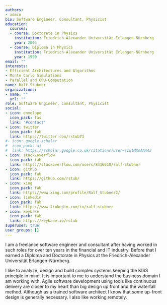 ```yaml
---
authors:
- admin
bio: Software Engineer, Consultant, Physicist
education:
  courses:
  - course: Doctorate in Physics
    institution: Friedrich-Alexander Universität Erlangen-Nürnberg
    year: 2005
  - course: Diploma in Physics
    institution: Friedrich-Alexander Universität Erlangen-Nürnberg
    year: 1999
email: ""
interests:
- Efficient Architectures and Algorithms
- Monte Carlo Simulations
- Parallel and GPU-Computation
name: Ralf Stubner
organizations:
- name: ""
  url: ""
role: Software Engineer, Consultant, Physicist
social:
- icon: envelope
  icon_pack: fas
  link: '#contact'
- icon: twitter
  icon_pack: fab
  link: https://twitter.com/rstub73
#- icon: google-scholar
#  icon_pack: ai
#  link: https://scholar.google.co.uk/citations?user=sIwtMXoAAAAJ
- icon: stack-overflow
  icon_pack: fab
  link: https://stackoverflow.com/users/8416610/ralf-stubner
- icon: github
  icon_pack: fab
  link: https://github.com/rstub/
- icon: xing
  icon_pack: fab
  link: https://www.xing.com/profile/Ralf_Stubner2/
- icon: linkedin
  icon_pack: fab
  link: https://www.linkedin.com/in/ralf-stubner
- icon: keybase
  icon_pack: fab
  link: https://keybase.io/rstub
superuser: true
user_groups: []
---
```


I am a freelance software engineer and consultant after having worked in such roles for over ten years in the financial and IT industry.
Before that I earned a Diploma and Doctorate in Physics at the Friedrich-Alexander Universität Erlangen-Nürnberg.

I like to analyze, design and build complex systems keeping the KISS principle in mind.
It is important to me to understand the business domain I am working with.
Agile software development using tools like continuous delivery are closer to my heart than big design up front and the waterfall method.
Although as a trained software architect I know that *some* up-front design is generally necessary.
I also like working remotely.
